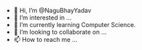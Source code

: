 - 👋 Hi, I’m @NaguBhayYadav
- 👀 I’m interested in ...
- 🌱 I’m currently learning Computer Science.
- 💞️ I’m looking to collaborate on ...
- 📫 How to reach me ...

<!---
NaguBhayYadav/NaguBhayYadav is a ✨ special ✨ repository because its `README.md` (this file) appears on your GitHub profile.
You can click the Preview link to take a look at your changes.
--->
